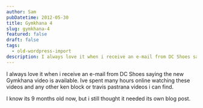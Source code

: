 ```yaml
---
author: Sam
pubDatetime: 2012-05-30
title: Gymkhana 4
slug: gymkhana-4
featured: false
draft: false
tags:
  - old-wordpress-import
description: I always love it when i receive an e-mail from DC Shoes saying the new Gymkhana video is available Ive spent many hours online watching these videos and any oth...
---
```


I always love it when i receive an e-mail from DC Shoes saying the new Gymkhana video is available. Ive spent many hours online watching these videos and any other ken block or travis pastrana videos i can find.

I know its 9 months old now, but i still thought it needed its own blog post.